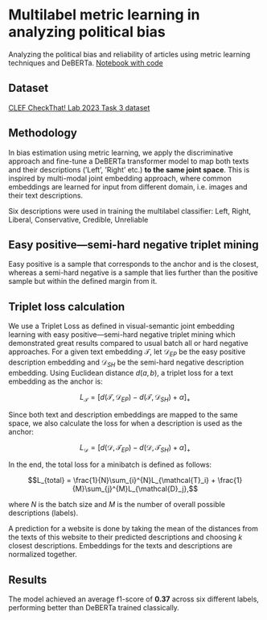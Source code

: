 
# Multilabel metric learning in analyzing political bias
Analyzing the political bias and reliability of articles using metric learning techniques and DeBERTa.
[Notebook with code](https://github.com/luftpro/political-bias-metric-deberta/blob/main/deberta-metric.ipynb)

## Dataset
[CLEF CheckThat! Lab 2023 Task 3 dataset](https://gitlab.com/checkthat_lab/clef2023-checkthat-lab/-/tree/main/task3y)

## Methodology
In bias estimation using metric learning, we apply the
discriminative approach and fine-tune a DeBERTa transformer
model to map both texts and their descriptions (’Left’, ’Right’
etc.) **to the same joint space**. This is inspired by multi-modal
joint embedding approach, where common embeddings are
learned for input from different domain, i.e. images and their
text descriptions.

Six descriptions were used in training the multilabel classifier: Left, Right, Liberal, Conservative, Credible, Unreliable

## Easy positive&mdash;semi-hard negative triplet mining
Easy positive is a sample that corresponds to the anchor and is the closest, whereas a semi-hard negative is a sample that lies further than the positive sample but within the defined margin from it.

## Triplet loss calculation
We use a Triplet Loss as defined in visual-semantic joint embedding learning with easy positive&mdash;semi-hard negative triplet mining which demonstrated great results compared to usual batch all or hard negative approaches. For a given text embedding $\mathcal{T}$, let $`\mathcal{D}_{EP}`$ be the easy positive description embedding and $`\mathcal{D}_{SH}`$ be the semi-hard negative description embedding. Using Euclidean distance $d(a,b)$, a triplet loss for a text embedding as the anchor is:
```math
L_{\mathcal{T}} = [d(\mathcal{T},\mathcal{D}_{EP})-d(\mathcal{T},\mathcal{D}_{SH})+\alpha]_+
```

Since both text and description embeddings are mapped to the same space, we also calculate the loss for when a description is used as the anchor:
```math
L_{\mathcal{D}} = [d(\mathcal{D},\mathcal{T}_{EP})-d(\mathcal{D},\mathcal{T}_{SH})+\alpha]_+
```

In the end, the total loss for a minibatch is defined as follows:
```math
L_{total} = \frac{1}{N}\sum_{i}^{N}L_{\mathcal{T}_i} + \frac{1}{M}\sum_{j}^{M}L_{\mathcal{D}_j},
```
where $N$ is the batch size and $M$ is the number of overall possible descriptions (labels).

A prediction for a website is done by taking the mean of the distances from the texts of this website to their predicted descriptions and choosing _k_ closest descriptions. Embeddings for the texts and descriptions are normalized together.


## Results
The model achieved an average f1-score of **0.37** across six different labels, performing better than DeBERTa trained classically.
